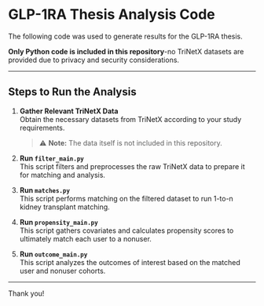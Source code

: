 # GLP-1RA Thesis Analysis Code

The following code was used to generate results for the GLP-1RA thesis. 

**Only Python code is included in this repository**-no TriNetX datasets are provided due to privacy and security considerations.

---

## Steps to Run the Analysis

1. **Gather Relevant TriNetX Data**  
   Obtain the necessary datasets from TriNetX according to your study requirements.  
   > ⚠️ **Note:** The data itself is not included in this repository.

2. **Run `filter_main.py`**  
   This script filters and preprocesses the raw TriNetX data to prepare it for matching and analysis.

3. **Run `matches.py`**  
   This script performs matching on the filtered dataset to run 1-to-n kidney transplant matching.

4. **Run `propensity_main.py`**  
   This script gathers covariates and calculates propensity scores to ultimately match each user to a nonuser.

5. **Run `outcome_main.py`**  
   This script analyzes the outcomes of interest based on the matched user and nonuser cohorts.

---

Thank you!
